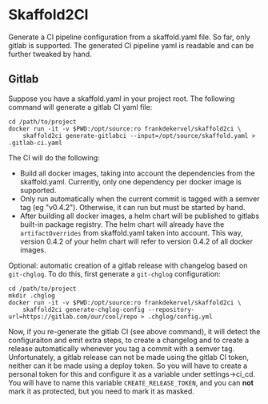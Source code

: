 # Skaffold2CI

Generate a CI pipeline configuration from a skaffold.yaml file. So far, only gitlab is supported.
The generated CI pipeline yaml is readable and can be further tweaked by hand.

## Gitlab

Suppose you have a skaffold.yaml in your project root.
The following command will generate a gitlab CI yaml file:

```shell
cd /path/to/project
docker run -it -v $PWD:/opt/source:ro frankdekervel/skaffold2ci \
    skaffold2ci generate-gitlabci --input=/opt/source/skaffold.yaml > .gitlab-ci.yaml
```

The CI will do the following:

* Build all docker images, taking into account the dependencies from the skaffold.yaml. Currently, only one dependency per docker image is supported.
* Only run automatically when the current commit is tagged with a semver tag (eg "v0.4.2"). Otherwise, it can run but must be started by hand.
* After building all docker images, a helm chart will be published to gitlabs built-in package registry. The helm chart will already have the `artifactOverrides` from skaffold.yaml taken into account. This way, version 0.4.2 of your helm chart will refer to version 0.4.2 of all docker images.

Optional: automatic creation of a gitlab release with changelog based on `git-chglog`.
To do this, first generate a `git-chglog` configuration:

```shell
cd /path/to/project
mkdir .chglog
docker run -it -v $PWD:/opt/source:ro frankdekervel/skaffold2ci \
    skaffold2ci generate-chglog-config --repository-url=https://gitlab.com/our/cool/repo > .chglog/config.yml
```

Now, if you re-generate the gitlab CI (see above command), it will detect the configuraiton and emit extra steps, to create a changelog and to create a release automatically whenever you tag a commit with a semver tag.
Unfortunately, a gitlab release can not be made using the gitlab CI token, neither can it be made using a deploy token. So you will have to create a personal token for this and configure it as a variable under settings->ci_cd.
You will have to name this variable `CREATE_RELEASE_TOKEN`, and you can **not** mark it as protected, but you need to mark it as masked.
